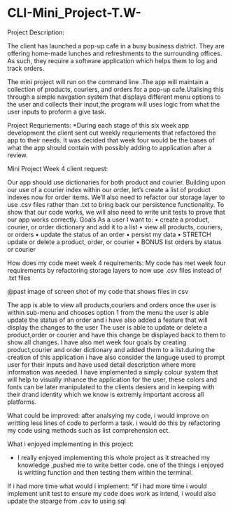 # CLI-Mini_Project-T.W-


Project Description:

The client has launched a pop-up cafe in a busy business district. They are offering home-made lunches and refreshments to the surrounding offices. As such, they require a software application which helps them to log and track orders.

The mini project will run on the command line .The app will maintain a collection of products, couriers, and orders for a pop-up cafe.Utalising this through a simple navgation system that displays different menu options to the user and collects their input,the program will uses logic from what the user inputs to proform a give task.

Project Requriements:
*During each stage of this six week app development the client sent out weekly requriements that refactored the app to their needs. It was decided that week four would be the bases of what the app should contain with possibly adding to application after a review.

Mini Project Week 4 client request:

Our app should use dictionaries for both product and courier. 
Building upon our use of a courier index within our order, let’s create a list of product indexes now for order items. 
We’ll also need to refactor our storage layer to use .csv files rather than .txt to bring back our persistence functionality. 
To show that our code works, we will also need to write unit tests to prove that our app works correctly. 
Goals As a user I want to: 
• create a product, courier, or order dictionary and add it to a list
• view all products, couriers, or orders
• update the status of an order 
• persist my data 
• STRETCH update or delete a product, order, or courier 
• BONUS list orders by status or courier 

>>>>>
How does my code meet week 4 requirements:
My code has met week four requirements by refactoring storage layers to now use .csv files instead of .txt files 

@past image of screen shot of my code that shows files in csv

The app is able to view all products,couriers and orders once the user is within sub-menu and chooses option 1 from the menu
the user is able update the status of an order and i have also added a feature that will display the changes to the user
The user is able to update or delete a product,order or courier and have this change be displayed back to them to show all changes.
I have also met week four goals by creating product,courier and order dictionary and added them to a list.during the creation of this application 
i have also consider the languge used to prompt user for their inputs and have used detail description where more information was needed.
I have implemented a simply colour system that will help to visually inhance the application for the user, these colors and fonts can be later manipulated to the clients desiers and in keeping with their drand identity which we know is extremly important accross all platforms.
 
What could be improved:
after analsying my code, i would improve on writting less lines of code to perform a task. i would do this by refactoring my code 
using methods such as list comprehension ect.

What i enjoyed implementing in this project:
* I really enjoyed implementing this whole project as it streached my knowledge ,pushed me to write better code.
one of the things i enjoyed is writting function and then testing them within the terminal.

If i had more time what would i implement:
*if i had more time i would implement unit test to ensure my code does work as intend, i would also update the stoarge from .csv to using sql 

